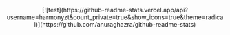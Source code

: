 <p align="center">
[![test](https://github-readme-stats.vercel.app/api?username=harmonyzt&count_private=true&show_icons=true&theme=radical)](https://github.com/anuraghazra/github-readme-stats)
</p>
